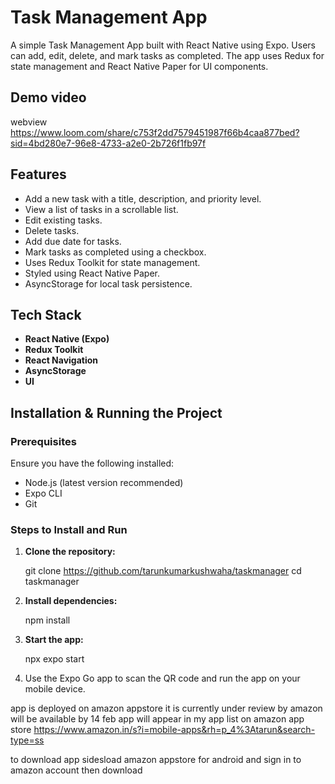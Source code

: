 # Task Management App

A simple Task Management App built with React Native using Expo. Users can add, edit, delete, and mark tasks as completed. The app uses Redux for state management and React Native Paper for UI components.

## Demo video
webview
https://www.loom.com/share/c753f2dd7579451987f66b4caa877bed?sid=4bd280e7-96e8-4733-a2e0-2b726f1fb97f

## Features
- Add a new task with a title, description, and priority level.
- View a list of tasks in a scrollable list.
- Edit existing tasks.
- Delete tasks.
- Add due date for tasks.
- Mark tasks as completed using a checkbox.
- Uses Redux Toolkit for state management.
- Styled using React Native Paper.
- AsyncStorage for local task persistence.

## Tech Stack

- **React Native (Expo)**
- **Redux Toolkit** 
- **React Navigation**
- **AsyncStorage**
- **UI**

## Installation & Running the Project

### Prerequisites
Ensure you have the following installed:
- Node.js (latest version recommended)
- Expo CLI
- Git

### Steps to Install and Run
1. **Clone the repository:**

   git clone https://github.com/tarunkumarkushwaha/taskmanager
   cd taskmanager

2. **Install dependencies:**

   npm install

3. **Start the app:**

   npx expo start

4. Use the Expo Go app to scan the QR code and run the app on your mobile device.

app is deployed on amazon appstore
it is currently under review by amazon will be available by 14 feb
app will appear in my app list on amazon app store
https://www.amazon.in/s?i=mobile-apps&rh=p_4%3Atarun&search-type=ss

to download app sidesload amazon appstore for android 
and sign in to amazon account then download



